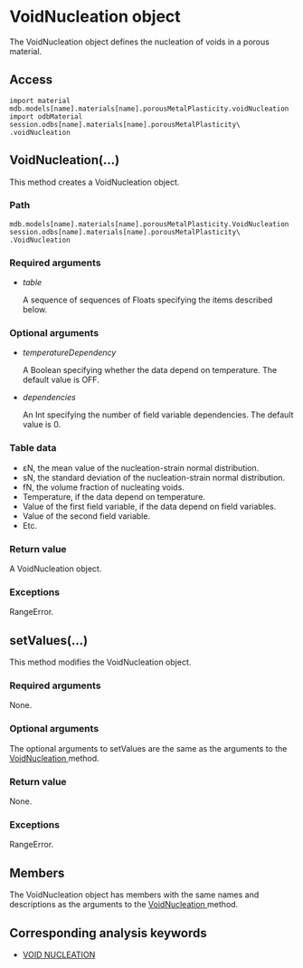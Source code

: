 # VoidNucleation object

The VoidNucleation object defines the nucleation of voids in a porous material.

## Access

```
import material
mdb.models[name].materials[name].porousMetalPlasticity.voidNucleation
import odbMaterial
session.odbs[name].materials[name].porousMetalPlasticity\
.voidNucleation
```

## VoidNucleation(...)



This method creates a VoidNucleation object.



### Path

```
mdb.models[name].materials[name].porousMetalPlasticity.VoidNucleation
session.odbs[name].materials[name].porousMetalPlasticity\
.VoidNucleation
```

### Required arguments

- *table*

  A sequence of sequences of Floats specifying the items described below.

### Optional arguments

- *temperatureDependency*

  A Boolean specifying whether the data depend on temperature. The default value is OFF.

- *dependencies*

  An Int specifying the number of field variable dependencies. The default value is 0.

### Table data

- εN, the mean value of the nucleation-strain normal distribution.
- sN, the standard deviation of the nucleation-strain normal distribution.
- fN, the volume fraction of nucleating voids.
- Temperature, if the data depend on temperature.
- Value of the first field variable, if the data depend on field variables.
- Value of the second field variable.
- Etc.

### Return value

A VoidNucleation object.

### Exceptions

RangeError.



## setValues(...)



This method modifies the VoidNucleation object.



### Required arguments

None.

### Optional arguments

The optional arguments to setValues are the same as the arguments to the [VoidNucleation ](https://help.3ds.com/2022/english/DSSIMULIA_Established/SIMACAEKERRefMap/simaker-c-voidnucleationpyc.htm?ContextScope=all#simaker-voidnucleationvoidnucleationpyc)method.

### Return value

None.

### Exceptions

RangeError.



## Members

The VoidNucleation object has members with the same names and descriptions as the arguments to the [VoidNucleation ](https://help.3ds.com/2022/english/DSSIMULIA_Established/SIMACAEKERRefMap/simaker-c-voidnucleationpyc.htm?ContextScope=all#simaker-voidnucleationvoidnucleationpyc)method.



## Corresponding analysis keywords

- [VOID NUCLEATION](https://help.3ds.com/2022/english/DSSIMULIA_Established/SIMACAEKEYRefMap/simakey-r-voidnucleation.htm?ContextScope=all#simakey-r-voidnucleation)
